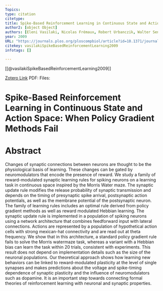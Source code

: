 ```yaml
---
Topics: 
type: citation
citetype: 
title: Spike-Based Reinforcement Learning in Continuous State and Action Space: When Policy Gradient Methods Fail
author2: [object Object]
authors: [Eleni Vasilaki, Nicolas Frémaux, Robert Urbanczik, Walter Senn, Wulfram Gerstner]
year: 2009
URL: "https://journals.plos.org/ploscompbiol/article?id=10.1371/journal.pcbi.1000586"
citekey: vasilakiSpikeBasedReinforcementLearning2009
infotags: []

---
```


[[@vasilakiSpikeBasedReinforcementLearning2009]]

[Zotero Link](zotero://select/items/@vasilakiSpikeBasedReinforcementLearning2009)
PDF: 
Files: 

# Spike-Based Reinforcement Learning in Continuous State and Action Space: When Policy Gradient Methods Fail
# Abstract
Changes of synaptic connections between neurons are thought to be the physiological basis of learning. These changes can be gated by neuromodulators that encode the presence of reward. We study a family of reward-modulated synaptic learning rules for spiking neurons on a learning task in continuous space inspired by the Morris Water maze. The synaptic update rule modifies the release probability of synaptic transmission and depends on the timing of presynaptic spike arrival, postsynaptic action potentials, as well as the membrane potential of the postsynaptic neuron. The family of learning rules includes an optimal rule derived from policy gradient methods as well as reward modulated Hebbian learning. The synaptic update rule is implemented in a population of spiking neurons using a network architecture that combines feedforward input with lateral connections. Actions are represented by a population of hypothetical action cells with strong mexican-hat connectivity and are read out at theta frequency. We show that in this architecture, a standard policy gradient rule fails to solve the Morris watermaze task, whereas a variant with a Hebbian bias can learn the task within 20 trials, consistent with experiments. This result does not depend on implementation details such as the size of the neuronal populations. Our theoretical approach shows how learning new behaviors can be linked to reward-modulated plasticity at the level of single synapses and makes predictions about the voltage and spike-timing dependence of synaptic plasticity and the influence of neuromodulators such as dopamine. It is an important step towards connecting formal theories of reinforcement learning with neuronal and synaptic properties.



